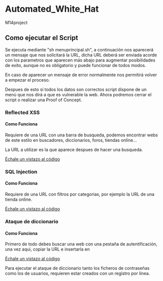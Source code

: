 # Automated_White_Hat
M14project
<!-- This content will not appear in the rendered Markdown -->

## Como ejecutar el Script

Se ejecuta mediante "sh menuprincipal.sh", a continuación nos aparecerá un mensaje que nos solicitará la URL, dicha URL deberá ser enviada acorde con los parametros que aparecen más abajo para augmentar posibilidades de exito, aunque no es obligatorio y puede funcionar de todos modos.

En caso de aparecer un mensaje de error normalmente nos permitirá volver a empezar el proceso.

Despues de esto si todos los datos son correctos script dispone de un menú que nos dirá a que es vulnerable la web. Ahora podremos cerrar el  script o realizar una Proof of Concept.

### Reflected XSS
#### Como Funciona

Requiere de una URL con una barra de busqueda, podemos encontrar webs de este estilo en buscadores, diccionarios, foros, tiendas online...

La URL a utilizar es la que aparece despues de hacer una busqueda.

[Échale un vistazo al código](https://github.com/Jose-Paco/Automated_White_Hat/blob/ataques/xss.sh)

### SQL Injection
#### Como Funciona

Requiere de una URL con filtros por categorias, por ejemplo la URL de una tienda online.

[Échale un vistazo al código](https://github.com/Jose-Paco/Automated_White_Hat/blob/ataques/sqli.sh)

### Ataque de diccionario
#### Como Funciona
Primero de todo debes buscar una web con una pestaña de autentificación, una vez aqui, copiar la URL e insertarla en 

[Échale un vistazo al código](https://github.com/Jose-Paco/Automated_White_Hat/blob/ataques/diccionario.sh)

Para ejecutar el ataque de diccionario tanto los ficheros de contraseñas como los de usuarios, requieren estar creados con un registro por linea.
